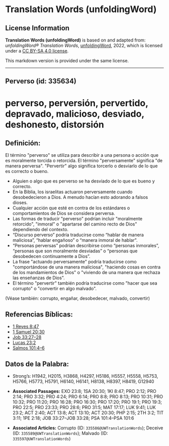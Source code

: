# Translation Words (unfoldingWord)

## License Information

**Translation Words (unfoldingWord)** is based on and adapted from: _unfoldingWord® Translation Words_, [unfoldingWord](https://unfoldingword.org/utw), 2022, which is licensed under a [CC BY-SA 4.0 license](https://creativecommons.org/licenses/by-sa/4.0/legalcode.en).

This markdown version is provided under the same license.



--------------------------------

## Perverso (id: 335634)

perverso, perversión, pervertido, depravado, malicioso, desviado, deshonesto, distorsión
========================================================================================

Definición:
-----------

El término "perverso" se utiliza para describir a una persona o acción que es moralmente torcida o retorcida. El término "perversamente" significa "de manera perversa". "Pervertir" algo significa torcerlo o desviarlo de lo que es correcto o bueno.

* Alguien o algo que es perverso se ha desviado de lo que es bueno y correcto.
* En la Biblia, los israelitas actuaron perversamente cuando desobedecieron a Dios. A menudo hacían esto adorando a falsos dioses.
* Cualquier acción que esté en contra de los estándares o comportamientos de Dios se considera perversa.
* Las formas de traducir "perverso" podrían incluir "moralmente retorcido", "inmoral" o "apartarse del camino recto de Dios" dependiendo del contexto.
* “Discurso perverso” podría traducirse como “hablar de manera maliciosa”, “hablar engañoso” o “manera inmoral de hablar".
* “Personas perversas” podrían describirse como “personas inmorales”, “personas que son moralmente desviadas” o “personas que desobedecen continuamente a Dios”.
* La frase "actuando perversamente" podría traducirse como "comportándose de una manera maliciosa", "haciendo cosas en contra de los mandamientos de Dios" o "viviendo de una manera que rechaza las enseñanzas de Dios".
* El término "pervertir" también podría traducirse como "hacer que sea corrupto" o "convertir en algo malvado".

(Véase también: corrupto, engañar, desobedecer, malvado, convertir)

Referencias Bíblicas:
---------------------

* [1 Reyes 8:47](https://ref.ly/1Kgs8:47)
* [1 Samuel 20:30](https://ref.ly/1Sam20:30)
* [Job 33:27–28](https://ref.ly/Job33:27-Job33:28)
* [Lucas 23:2](https://ref.ly/Luke23:2)
* [Salmos 101:4–6](https://ref.ly/Ps101:4-Ps101:6)

Datos de la Palabra:
--------------------

* Strong’s: H1942, H2015, H3868, H4297, H5186, H5557, H5558, H5753, H5766, H5773, H5791, H6140, H6141, H8138, H8397, H8419, G12940

* **Associated Passages:** EXO 23:8; 1SA 20:30; 1KI 8:47; PRO 2:12; PRO 2:14; PRO 3:32; PRO 4:24; PRO 6:14; PRO 8:8; PRO 8:13; PRO 10:31; PRO 10:32; PRO 11:20; PRO 16:28; PRO 16:30; PRO 17:20; PRO 19:1; PRO 19:3; PRO 22:5; PRO 23:33; PRO 28:6; PRO 31:5; MAT 17:17; LUK 9:41; LUK 23:2; ACT 2:40; ACT 13:8; ACT 13:10; ACT 20:30; PHP 2:15; 2TH 3:2; TIT 3:11; 1PE 2:18; JOB 33:27–JOB 33:28; PSA 101:4–PSA 101:6
* **Associated Articles:** Corrupto (ID: `335586@UWTranslationWords`); Deceive (ID: `335589@UWTranslationWords`); Malvado (ID: `335597@UWTranslationWords`)


